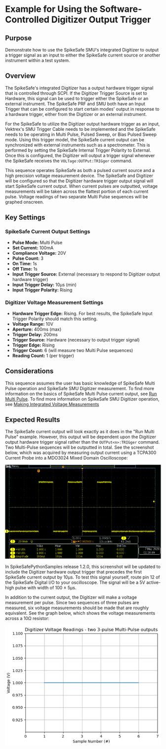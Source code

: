 # Example for Using the Software-Controlled Digitizer Output Trigger

## Purpose
Demonstrate how to use the SpikeSafe SMU's integrated Digitizer to output a trigger signal as an input to either the SpikeSafe current source or another instrument within a test system.

## Overview 
The SpikeSafe's integrated Digitizer has a output hardware trigger signal that is controlled through SCPI. If the Digitizer Trigger Source is set to Hardware, this signal can be used to trigger either the SpikeSafe or an external instrument. The SpikeSafe PRF and SMU both have an Input Trigger that can be configured to start certain modes' output in response to a hardware trigger, either from the Digitizer or an external instrument.

For the SpikeSafe to utilize the Digitizer output hardware trigger as an input, Vektrex's SMU Trigger Cable needs to be implemented and the SpikeSafe needs to be operating in Multi Pulse, Pulsed Sweep, or Bias Pulsed Sweep mode. Using this trigger model, the SpikeSafe current output can be synchronized with external instruments such as a spectrometer. This is performed by setting the SpikeSafe Internal Trigger Polarity to External. Once this is configured, the Digitizer will output a trigger signal whenever the SpikeSafe receives the `VOLTage:OUTPut:TRIGger` command.

This sequence operates SpikeSafe as both a pulsed current source and a high precision voltage measurement device. The SpikeSafe and Digitizer will be configured so that the Digitizer hardware trigger output signal will start SpikeSafe current output. When current pulses are outputted, voltage measurements will be taken across the flattest portion of each current pulse. Voltage readings of two separate Multi Pulse sequences will be graphed onscreen.

## Key Settings

### SpikeSafe Current Output Settings
- **Pulse Mode:** Multi Pulse
- **Set Current:** 100mA
- **Compliance Voltage:** 20V
- **Pulse Count:** 3
- **On Time:** 1s
- **Off Time:** 1s
- **Input Trigger Source:** External (necessary to respond to Digitizer output hardware trigger)
- **Input Trigger Delay:** 10µs (min)
- **Input Trigger Polarity:** Rising

### Digitizer Voltage Measurement Settings
- **Hardware Trigger Edge:** Rising. For best results, the SpikeSafe Input Trigger Polarity should match this setting.
- **Voltage Range:** 10V
- **Aperture:** 400ms (max)
- **Trigger Delay:** 200ms
- **Trigger Source:** Hardware (necessary to output trigger signal)
- **Trigger Edge:** Rising
- **Trigger Count:** 6 (will measure two Multi Pulse sequences) 
- **Reading Count:** 1 (per trigger)

## Considerations
This sequence assumes the user has basic knowledge of SpikeSafe Multi Pulse operation and SpikeSafe SMU Digitizer measurement. To find more information on the basics of SpikeSafe Multi Pulse current output, see [Run Multi Pulse](../../run_spikesafe_operating_modes/run_multi_pulse). To find more information on SpikeSafe SMU Digitizer operation, see [Making Integrated Voltage Measurements](../../making_integrated_voltage_measurements)

## Expected Results
The SpikeSafe current output will look exactly as it does in the "Run Multi Pulse" example. However, this output will be dependent upon the Digitizer output hardware trigger signal rather than the `OUTPut<n>:TRIGger` command. Two Multi-Pulse sequences will be outputted in total. See the screenshot below, which was acquired by measuring output current using a TCPA300 Current Probe into a MDO3024 Mixed Domain Oscilloscope:

![](multi_pulse_output.png)

In SpikeSafePythonSamples release 1.2.0, this screenshot will be updated to include the Digitizer hardware output trigger that precedes the first SpikeSafe current output by 10µs. To test this signal yourself, route pin 12 of the SpikeSafe Digital I/O to your oscilloscope. The signal will be a 5V active-high pulse with width of 100 ± 5µs.

In addition to the current output, the Digitizer will make a voltage measurement per pulse. Since two sequences of three pulses are measured, six voltage measurements should be made that are roughly equivalent. See the graph below, which shows the voltage measurements across a 10Ω resistor:

![](digitizer_readings_graph.png)